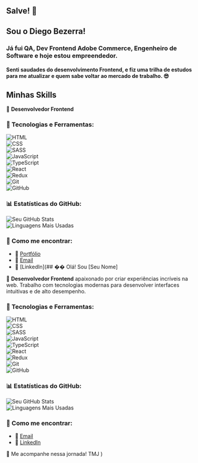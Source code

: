 ## Salve! 👋

## Sou o Diego Bezerra! 

### Já fui QA, Dev Frontend Adobe Commerce, Engenheiro de Software e hoje estou empreendedor.

#### Senti saudades do desenvolvimento Frontend, e fiz uma trilha de estudos para me atualizar e quem sabe voltar ao mercado de trabalho. 😎

## Minhas Skills

🚀 **Desenvolvedor Frontend** 

### 🔧 Tecnologias e Ferramentas:  
![HTML](https://img.shields.io/badge/HTML5-%23E34F26.svg?style=for-the-badge&logo=html5&logoColor=white)  
![CSS](https://img.shields.io/badge/CSS3-%231572B6.svg?style=for-the-badge&logo=css3&logoColor=white)  
![SASS](https://img.shields.io/badge/Sass-%23CC6699.svg?style=for-the-badge&logo=sass&logoColor=white)  
![JavaScript](https://img.shields.io/badge/JavaScript-%23F7DF1E.svg?style=for-the-badge&logo=javascript&logoColor=black)  
![TypeScript](https://img.shields.io/badge/TypeScript-%233178C6.svg?style=for-the-badge&logo=typescript&logoColor=white)  
![React](https://img.shields.io/badge/React-%2361DAFB.svg?style=for-the-badge&logo=react&logoColor=black)  
![Redux](https://img.shields.io/badge/Redux-%23764ABC.svg?style=for-the-badge&logo=redux&logoColor=white)  
![Git](https://img.shields.io/badge/Git-%23F05032.svg?style=for-the-badge&logo=git&logoColor=white)  
![GitHub](https://img.shields.io/badge/GitHub-%23181717.svg?style=for-the-badge&logo=github&logoColor=white)  

### 📊 Estatísticas do GitHub:  
![Seu GitHub Stats](https://github-readme-stats.vercel.app/api?username=Digbezerra&show_icons=true&theme=radical)  
![Linguagens Mais Usadas](https://github-readme-stats.vercel.app/api/top-langs/?username=Digbezerra&layout=compact&theme=radical)  

### 📧 Como me encontrar:  
- 🚀 [Portfólio](#)  
- 💎 [Email](mailto:diegobmartins21@gmail.com)  
- 💼 [LinkedIn](## �� Olá! Sou [Seu Nome]  

🚀 **Desenvolvedor Frontend** apaixonado por criar experiências incríveis na web. Trabalho com tecnologias modernas para desenvolver interfaces intuitivas e de alto desempenho.  

### 🔧 Tecnologias e Ferramentas:  
![HTML](https://img.shields.io/badge/HTML5-%23E34F26.svg?style=for-the-badge&logo=html5&logoColor=white)  
![CSS](https://img.shields.io/badge/CSS3-%231572B6.svg?style=for-the-badge&logo=css3&logoColor=white)  
![SASS](https://img.shields.io/badge/Sass-%23CC6699.svg?style=for-the-badge&logo=sass&logoColor=white)  
![JavaScript](https://img.shields.io/badge/JavaScript-%23F7DF1E.svg?style=for-the-badge&logo=javascript&logoColor=black)  
![TypeScript](https://img.shields.io/badge/TypeScript-%233178C6.svg?style=for-the-badge&logo=typescript&logoColor=white)  
![React](https://img.shields.io/badge/React-%2361DAFB.svg?style=for-the-badge&logo=react&logoColor=black)  
![Redux](https://img.shields.io/badge/Redux-%23764ABC.svg?style=for-the-badge&logo=redux&logoColor=white)  
![Git](https://img.shields.io/badge/Git-%23F05032.svg?style=for-the-badge&logo=git&logoColor=white)  
![GitHub](https://img.shields.io/badge/GitHub-%23181717.svg?style=for-the-badge&logo=github&logoColor=white)  

### 📊 Estatísticas do GitHub:  
![Seu GitHub Stats](https://github-readme-stats.vercel.app/api?username=seu-usuario&show_icons=true&theme=radical)  
![Linguagens Mais Usadas](https://github-readme-stats.vercel.app/api/top-langs/?username=seu-usuario&layout=compact&theme=radical)  

### 📧 Como me encontrar:   
- 💎 [Email](mailto:diegobmartins21@gmail.com)  
- 💼 [LinkedIn](https://www.linkedin.com/in/diego-bezerra-martins-670561106/)   

🚀 Me acompanhe nessa jornada! TMJ
)  
